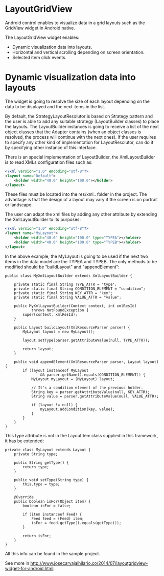 LayoutGridView
==============

Android control enables to visualize data in a grid layouts such as the GridView widget in Android native. 

The LayoutGridView widget enables:

- Dynamic visualization data into layouts. 
- Horizontal and vertical scrolling depending on screen orientation. 
- Selected item click events.

Dynamic visualization data into layouts
============

The widget is going to resolve the size of each layout depending on the data to be displayed and the next items in the list. 

By default, the StrategyLayoutResolutor is based on Strategy pattern and the user is able to add any suitable strategy (LayoutBuilder classes) to place the layouts. The LayoutBuilder instances is going to receive a list of the next object classes that the Adapter contains (when an object classes is resolved, the process will continue with the next ones). If the user requires to specify any other kind of implementation for LayoutResolutor, can do it by specifying other instance of this interface. 

There is an special implementation of LayoutBuilder, the XmlLayoutBuilder is to read XMLs configuration files such as:

```xml
<?xml version="1.0" encoding="utf-8"?>
<layout name="Default">
    <holder width="40.0" height="100.0"></holder>
</layout>
```

These files must be located into the res/xml.. folder in the project. The advantage is that the design of a layout may vary if the screen is on portrait or landscape. 

The user can adapt the xml files by adding any other attribute by extending the XmlLayoutBuilder to its purposes:

```xml
<?xml version="1.0" encoding="utf-8"?>
<layout name="MyLayout">
    <holder width="40.0" height="100.0" type="TYPEA"></holder>
	<holder width="40.0" height="100.0" type="TYPEB"></holder>
</layout>
```

In the above example, the MyLayout is going to be used if the next two items in the data model are the TYPEA and TYPEB. The only methods to be modified should be "buildLayout" and "appendElement":
 
```
public class MyXmlLayoutBuilder extends XmlLayoutBuilder {

	private static final String TYPE_ATTR = "type";
	private static final String CONDITION_ELEMENT = "condition";
	private static final String KEY_ATTR = "key";
	private static final String VALUE_ATTR = "value";
	
	public MyXmlLayoutBuilder(Context context, int xmlResId)
			throws NotFoundException {
		super(context, xmlResId);
	}
	
	public Layout buildLayout(XmlResourceParser parser) {
		MyLayout layout = new MyLayout();
		
		layout.setType(parser.getAttributeValue(null, TYPE_ATTR));
		
		return layout;
	}
	
	public void appendElement(XmlResourceParser parser, Layout layout) {
		if (layout instanceof MyLayout 
				&& parser.getName().equals(CONDITION_ELEMENT)) {
			MyLayout myLayout = (MyLayout) layout;
			
			// It's a condition element of the previous holder.
        	String key = parser.getAttributeValue(null, KEY_ATTR);
        	String value = parser.getAttributeValue(null, VALUE_ATTR);
        	
        	if (layout != null) {
        		myLayout.addCondition(key, value);
        	}
		}
	}
}
```

This type attribute is not in the LayoutItem class supplied in this framework, it has be extended:

```
private class MyLayout extends Layout {
	private String type;
	
	public String getType() {
		return type;
	}
	
	public void setType(String type) {
		this.type = type;
	}
	
	@Override
	public boolean isFor(Object item) {
		boolean isFor = false;

		if (item instanceof Feed) {
			Feed feed = (Feed) item;
			isFor = feed.getType().equals(getType());
		}
		
		return isFor;
	}
}
```

All this info can be found in the sample project.

See more in http://www.josecarvajalhilario.co/2014/07/layoutgridview-widget-for-android.html.